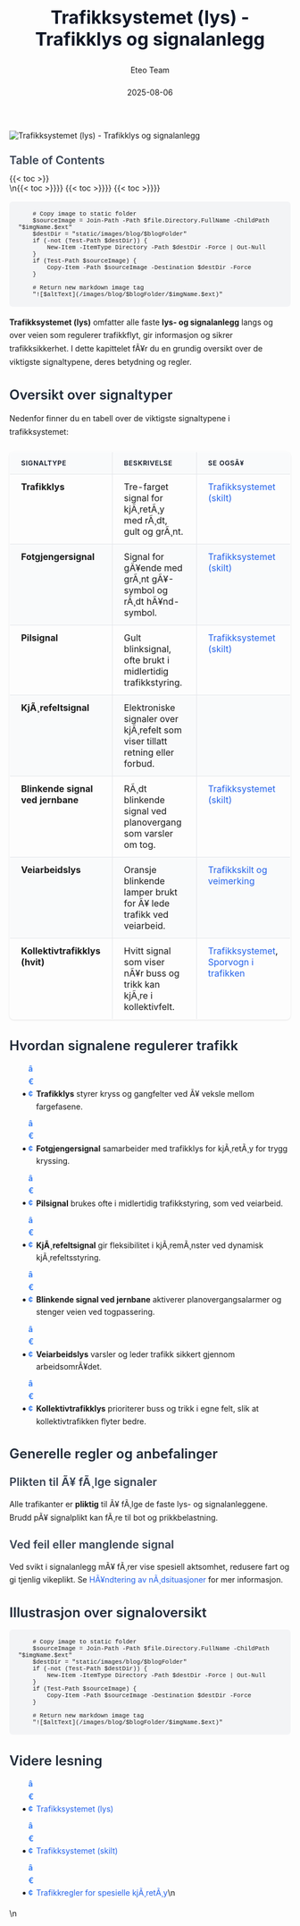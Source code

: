 ﻿---
title: "Trafikksystemet (lys) - Trafikklys og signalanlegg"
date: 2025-08-06
draft: false
author: "Eteo Team"
description: "Lær om de ulike lys- og signaltypene i trafikksystemet, inkludert trafikklys, fotgjengersignaler, kjørefeltsignaler, jernbanesignaler, veiarbeidslys og kollektivtrafikklys."
categories: ["Driving Theory"]
tags: ["driving", "theory", "safety"]
featured_image: "/images/blog/trafikksystemet-lys/trafikksystemet-lys-image.svg"
---

<style>
/* Base text styling */
.article-content {
  font-family: 'Inter', -apple-system, BlinkMacSystemFont, 'Segoe UI', Roboto, Oxygen, Ubuntu, Cantarell, 'Open Sans', 'Helvetica Neue', sans-serif;
  line-height: 1.6;
  color: #1f2937;
  font-size: 16px;
}

/* Headers */
h1 {
  font-size: 2rem;
  font-weight: 700;
  margin: 2rem 0 1.5rem;
  color: #111827;
}

h2 {
  font-size: 1.5rem;
  font-weight: 600;
  margin: 2rem 0 1rem;
  color: #1f2937;
}

h3 {
  font-size: 1.25rem;
  font-weight: 600;
  margin: 1.5rem 0 0.75rem;
  color: #374151;
}

/* Paragraphs */
p {
  margin: 1rem 0;
  line-height: 1.7;
}

/* Lists */
ul, ol {
  margin: 1rem 0 1rem 1.5rem;
  padding-left: 1rem;
}

li {
  margin-bottom: 0.5rem;
  line-height: 1.6;
  position: relative;
  padding-left: 0.5rem;
}

ul > li::before {
  content: 'â€¢';
  color: #3b82f6;
  font-weight: bold;
  display: inline-block;
  width: 1em;
  margin-left: -1em;
}

/* Links */
a {
  color: #2563eb;
  text-decoration: none;
  transition: color 0.2s ease;
}

a:hover {
  color: #1d4ed8;
  text-decoration: underline;
}

/* Code blocks */
pre, code {
  font-family: 'SFMono-Regular', Consolas, 'Liberation Mono', Menlo, monospace;
  background-color: #f3f4f6;
  border-radius: 0.375rem;
  font-size: 0.875em;
}

pre {
  padding: 1rem;
  overflow-x: auto;
  margin: 1rem 0;
}

code {
  padding: 0.2em 0.4em;
}

/* Blockquotes */
blockquote {
  border-left: 4px solid #e5e7eb;
  margin: 1.5rem 0;
  padding: 0.75rem 1rem 0.75rem 1.5rem;
  background-color: #f9fafb;
  color: #4b5563;
  font-style: italic;
}

/* Tables */
table {
  margin: 1.5rem auto !important;
  border-collapse: collapse !important;
  width: 100% !important;
  max-width: 100%;
  box-shadow: 0 1px 3px rgba(0,0,0,0.1) !important;
  border-radius: 0.5rem !important;
  overflow: hidden !important;
  border: 1px solid #e5e7eb !important;
  display: table !important;
}

th, td {
  padding: 0.75rem 1.25rem !important;
  text-align: left !important;
  border: 1px solid #e5e7eb !important;
  vertical-align: top;
}

th {
  background-color: #f9fafb !important;
  font-weight: 600 !important;
  color: #111827 !important;
  text-transform: uppercase !important;
  font-size: 0.75rem !important;
  letter-spacing: 0.05em !important;
}

tr:nth-child(even) {
  background-color: #f9fafb !important;
}

tr:hover {
  background-color: #f3f4f6 !important;
}

/* Responsive adjustments */
@media (max-width: 768px) {
  .article-content {
    font-size: 15px;
  }
  
  h1 { font-size: 1.75rem; }
  h2 { font-size: 1.375rem; }
  h3 { font-size: 1.125rem; }
  
  table {
    display: block !important;
    overflow-x: auto !important;
    -webkit-overflow-scrolling: touch;
  }
}
</style>


<div class="blog-content">
  <div class="featured-image">
    <img src="/images/blog/trafikksystemet-lys/trafikksystemet-lys-image.svg" alt="Trafikksystemet (lys) - Trafikklys og signalanlegg" class="img-fluid rounded">
  </div>

  <div class="toc-container mt-4 mb-4">
    <h3>Table of Contents</h3>
    {{< toc >}}
  </div>

  <div class="blog-body">\n{{< toc >}}}}
{{< toc >}}}}
{{< toc >}}}}

        
        
        # Copy image to static folder
        $sourceImage = Join-Path -Path $file.Directory.FullName -ChildPath "$imgName.$ext"
        $destDir = "static/images/blog/$blogFolder"
        if (-not (Test-Path $destDir)) {
            New-Item -ItemType Directory -Path $destDir -Force | Out-Null
        }
        if (Test-Path $sourceImage) {
            Copy-Item -Path $sourceImage -Destination $destDir -Force
        }
        
        # Return new markdown image tag
        "![$altText](/images/blog/$blogFolder/$imgName.$ext)"
    

**Trafikksystemet (lys)** omfatter alle faste **lys- og signalanlegg** langs og over veien som regulerer trafikkflyt, gir informasjon og sikrer trafikksikkerhet. I dette kapittelet fÃ¥r du en grundig oversikt over de viktigste signaltypene, deres betydning og regler.

## Oversikt over signaltyper

Nedenfor finner du en tabell over de viktigste signaltypene i trafikksystemet:

| Signaltype                          | Beskrivelse                                           | Se ogsÃ¥                                                                                                   |
|-------------------------------------|-------------------------------------------------------|------------------------------------------------------------------------------------------------------------|
| **Trafikklys**                      | Tre-farget signal for kjÃ¸retÃ¸y med rÃ¸dt, gult og grÃ¸nt.| [Trafikksystemet (skilt)](/blogs/teori/trafikksystemet-skilt "Trafikksystemet (skilt) - Skiltgrupper og kategorier") |
| **Fotgjengersignal**                | Signal for gÃ¥ende med grÃ¸nt gÃ¥-symbol og rÃ¸dt hÃ¥nd-symbol.| [Trafikksystemet (skilt)](/blogs/teori/trafikksystemet-skilt "Trafikksystemet (skilt) - Skiltgrupper og kategorier") |
| **Pilsignal**                       | Gult blinksignal, ofte brukt i midlertidig trafikkstyring.| [Trafikksystemet (skilt)](/blogs/teori/trafikksystemet-skilt "Trafikksystemet (skilt) - Skiltgrupper og kategorier") |
| **KjÃ¸refeltsignal**                 | Elektroniske signaler over kjÃ¸refelt som viser tillatt retning eller forbud.| |
| **Blinkende signal ved jernbane**   | RÃ¸dt blinkende signal ved planovergang som varsler om tog.| [Trafikksystemet (skilt)](/blogs/teori/trafikksystemet-skilt "Trafikksystemet (skilt) - Skiltgrupper og kategorier") |
| **Veiarbeidslys**                   | Oransje blinkende lamper brukt for Ã¥ lede trafikk ved veiarbeid.| [Trafikkskilt og veimerking](/blogs/teori/trafikkskilt-og-veimerking "Trafikkskilt og veimerking - Komplett guide til trafikkskilt og veimerking") |
| **Kollektivtrafikklys (hvit)**      | Hvitt signal som viser nÃ¥r buss og trikk kan kjÃ¸re i kollektivfelt. | [Trafikksystemet](/blogs/teori/trafikksystemet "Trafikksystemet - InnfÃ¸ring i det norske trafikksystemet"), [Sporvogn i trafikken](/blogs/teori/sporvogn-i-trafikken "Sporvogn i trafikken â€“ Lys og regler") |

## Hvordan signalene regulerer trafikk

* **Trafikklys** styrer kryss og gangfelter ved Ã¥ veksle mellom fargefasene.
* **Fotgjengersignal** samarbeider med trafikklys for kjÃ¸retÃ¸y for trygg kryssing.
* **Pilsignal** brukes ofte i midlertidig trafikkstyring, som ved veiarbeid.
* **KjÃ¸refeltsignal** gir fleksibilitet i kjÃ¸remÃ¸nster ved dynamisk kjÃ¸refeltsstyring.
* **Blinkende signal ved jernbane** aktiverer planovergangsalarmer og stenger veien ved togpassering.
* **Veiarbeidslys** varsler og leder trafikk sikkert gjennom arbeidsomrÃ¥det.
* **Kollektivtrafikklys** prioriterer buss og trikk i egne felt, slik at kollektivtrafikken flyter bedre.

## Generelle regler og anbefalinger

### Plikten til Ã¥ fÃ¸lge signaler

Alle trafikanter er **pliktig** til Ã¥ fÃ¸lge de faste lys- og signalanleggene. Brudd pÃ¥ signalplikt kan fÃ¸re til bot og prikkbelastning.

### Ved feil eller manglende signal

Ved svikt i signalanlegg mÃ¥ fÃ¸rer vise spesiell aktsomhet, redusere fart og gi tjenlig vikeplikt. Se [HÃ¥ndtering av nÃ¸dsituasjoner](/blogs/teori/handtering-av-nodsituasjoner "HÃ¥ndtering av nÃ¸dsituasjoner") for mer informasjon.

## Illustrasjon over signaloversikt


        
        
        # Copy image to static folder
        $sourceImage = Join-Path -Path $file.Directory.FullName -ChildPath "$imgName.$ext"
        $destDir = "static/images/blog/$blogFolder"
        if (-not (Test-Path $destDir)) {
            New-Item -ItemType Directory -Path $destDir -Force | Out-Null
        }
        if (Test-Path $sourceImage) {
            Copy-Item -Path $sourceImage -Destination $destDir -Force
        }
        
        # Return new markdown image tag
        "![$altText](/images/blog/$blogFolder/$imgName.$ext)"
    

## Videre lesning

* [Trafikksystemet (lys)](/blogs/teori/trafikksystemet-lys "Trafikksystemet (lys) - Trafikklys og signalanlegg")
* [Trafikksystemet (skilt)](/blogs/teori/trafikksystemet-skilt "Trafikksystemet (skilt) - Skiltgrupper og kategorier")
* [Trafikkregler for spesielle kjÃ¸retÃ¸y](/blogs/teori/trafikkregler-for-spesielle-kjoretoy "Trafikkregler for spesielle kjÃ¸retÃ¸y")\n  </div>\n</div>